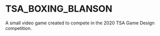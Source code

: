 ﻿# TSA_BOXING_BLANSON

A small video game created to compete in the 2020 TSA Game Design competition.
